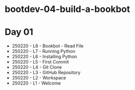 # bootdev-04-build-a-bookbot

# Day 01

- 250220 - L8 - Bookbot - Read File
- 250220 - L7 - Running Python
- 250220 - L6 - Installing Python
- 250220 - L5 - First Commit
- 250220 - L4 - Git Clone
- 250220 - L3 - GitHub Repository
- 250220 - L2 - Workspace
- 250220 - L1 - Welcome

